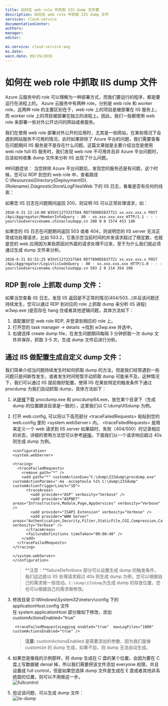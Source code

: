 ```yaml
---
title: 如何在 web role 中抓取 IIS dump 文件置
description: 如何在 web role 中抓取 IIS dump 文件
services: cloud-service
documentationCenter: 
authors: 
manager: 
editor: 

ms.service: cloud-service-aog
ms.date: 
wacn.date: 09/29/2016
---
```


# 如何在 web role 中抓取 IIS dump 文件

Azure 云服务中的 role 可以理解为一种部署方式，而我们要运行的程序，都是要运行在进程上的。 Azure 云服务中有两种 role，分别是 web role 和 worker role，这两种 role 的主要区别在于，web role 上的项目是被部署在 IIS 服务上，而 worker role 上的项目被部署在独立的进程上。因此，我们一般都使用 web role 来部署一些对外公开访问的网站或者服务。

我们在使用 web role 部署对外公开的应用时，尤其是一些网站，在某些情况下会遇到网站服务不可用的情况，此时如果排除了 Azure 平台的问题，我们需要查看在问题期间 IIS 服务是不是存在什么问题。这篇文章就是主要介绍当您是使用 web role full IIS 服务时，我们发现 web role 不可用并且非 Azure 平台问题时，应该如何收集 dump 文件来分析 IIS 出现了什么问题。

##问题症状：
当您排除 Azure 平台问题后，发现您的服务还是有问题，这个时候，您可以 RDP 到您的 web role 中，查看路径 
C:\Resources\Directory\{DeploymentID}.{Rolename}.DiagnosticStore\LogFiles\Web 下的 IIS 日志，看看是否有任何的线索：  

如果您 IIS 日志在问题期间返回 200，则证明 IIS 可以正常处理请求，如：  

```
2016-6-31 22:14:00 W3SVC1273337584 RD77890D5837721 xx.xxx.xxx.x POST  
/Api/Aggregator/MemberInfoQuery - 80 - xx.xxx.xxx.xxx HTTP/1.1 - - -   
yourcloudservicename.chinacloudapp.cn 200 0 0 1574 453 140
```

如果您的 IIS 日志在问题期间返回 503 或者 404，则说明您的 IIS server 无法正常成功处理请求，比如 503.2，它表示您当前时间的并发请求超过了限定数，也就是您的 web 应用因为某些原因对外面的请求处理不过来，至于为什么我们就必须通过生成 dump 文件来分析。  

```
2016-6-31 01:52:25 W3SVC1273337584 RD77890D5837721 xx.xxx.xxx.x POST  
/Api/Aggregator/LogisticCodeQuery - 80 - xx.xxx.xxx.xxx HTTP/1.0 - - -  
yourcloudservicename.chinacloudapp.cn 503 2 0 214 354 106
```

## RDP 到 role 上抓取 dump 文件：

如果当您查看 IIS 日志，发现 IIS 返回是不正常的情况(404/503…)并且该问题还持续发生，您可以通过 RDP 到对应的 role 上抓取 dump 来分析 IIS 进程( w3wp.exe )是否存在 hang 住或者其他逻辑问题，具体方法如下：

1. 请配置好您 web role RDP, 并登录到相应的 role 上。
2. 打开您的 task manager -> details ->找到 w3wp.exe 并选中。
3. 右键选择 create dump file，在发生问题期间每隔 3 分钟抓取一次 dump 文件并保存，抓取 3-5 次，生成 dump 文件后进行分析。

## 通过 IIS 做配置生成自定义 dump 文件：

我们简单介绍当问题持续发生时如何抓取 dump 的方法，但是我们经常遇到一些问题只是间断性发生，或者发生时间短暂手动抓取 dump 可能来不及，这种情况下，我们可以通过 IIS 提前做好配置，使得 IIS 在某些特定的触发条件下通过 procdump 为我们自动抓取 dump，具体方法如下：

1. 从[链接](http://download.sysinternals.com/files/ProcessMonitor.zip)下载 procdump.exe 和 procdump64.exe，放在某个目录下（生成 dump 的位置跟该目录是一致的），这里我们以 C:\dump\IISdump 为例。
2. 打开 web.config, 可以将以下高亮部分 &lt;traceFailedRequests&gt; 粘贴到您的 web.config 里的 &lt;system.webServer&gt; 内。
&lt;traceFailedRequests&gt; 是用来定义一个 web 请求到 IIS server 如果超时、失败（404/500）时记录相应的状态，详细的使用方法您可以参考[链接](https://www.iis.net/configreference/system.webserver/tracing/tracefailedrequests/add/failuredefinitions)。下面我们以一个请求响应超过 40s 则生成 dump 为例。

    ```
    <configuration>
    <system.webServer>

    <tracing>
      <traceFailedRequests>
        <remove path="*" />
        <add path="*" customActionExe="C:\dump\IISdump\procdump.exe" customActionParams="-ma -accepteula %1% C:\dump\IISdump" customActionTriggerLimit="10">
          <traceAreas>
            <add provider="ASP" verbosity="Verbose" />
            <add provider="ASPNET" areas="Infrastructure,Module,Page,AppServices" verbosity="Verbose" />
            <add provider="ISAPI Extension" verbosity="Verbose" />
            <add provider="WWW Server" areas="Authentication,Security,Filter,StaticFile,CGI,Compression,Cache,RequestNotifications,Module,FastCGI" verbosity="Verbose" />
          </traceAreas>
          <failureDefinitions timeTaken="00:00:40" />
        </add>
      </traceFailedRequests>
    </tracing>

    </system.webServer>
    </configuration>
    ```

    >**注意：**failureDefinitions 部分可以设置生成 dump 的触发条件，我们这边是以 IIS 处理请求超过 40s 则生成 dump 为例，您可以根据自己的需求做一些改动。`C:\dump\IISdump`为生成 dump 的存放位置，您也可以根据自己的需求做修改。 
3. 修改目录 D:\Windows\System32\inetsrv\config 下的 applicationHost.config 文件  
  在 system.applicationHost 部分做如下修改，添加 customActionsEnabled="true"

    ```
     <traceFailedRequestsLogging enabled="true"  maxLogFiles="1000" customActionsEnabled="true" />
    ```
    >**注意:** customActionsEnabled 是需要添加的参数，因为我们是做 customize 的 dump 生成，如果不加，则 dump 无法自动生成。

4. 如果您是像我的示例那样，将 dump 生成在 C 盘的某个位置，会因为要在 C 盘上写数据被 denial 掉，所以我们需要把该文件添加 everyone 权限，并且设置成 full control，但是如果您选择 dump 文件是生成在 E 盘或者其他非系统盘的位置，则可以不用做这一步。  
 ![fullcontrol](./media/aog-cloud-services-how-to-catch-iisdump/fullcontrol.png "fullcontrol")

5. 验证该问题，可以生成 dump 文件：  
 ![iis-dump](./media/aog-cloud-services-how-to-catch-iisdump/iis-dump.png "iis-dump")